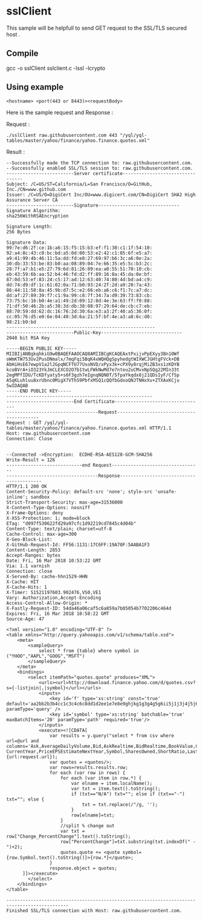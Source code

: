 # sslClient

This sample will be helpfull to  send GET request to the  SSL/TLS secured host . 

## Compile

gcc -o sslClient sslclient.c -lssl -lcrypto 

## Using example
```<hostname> <port(443 or 8443)><requestBody>```



Here is the  sample  request and Response : 

Request : 
```
./sslClient raw.githubusercontent.com 443 "/yql/yql-tables/master/yahoo/finance/yahoo.finance.quotes.xml"

```

Result : 

```
--Successfully made the TCP connection to: raw.githubusercontent.com.
--Successfully enabled SSL/TLS session to: raw.githubusercontent.com.
-------------------------Server certificate---------------------------------
Subject: /C=US/ST=California/L=San Francisco/O=GitHub, Inc./CN=www.github.com
Issuer: /C=US/O=DigiCert Inc/OU=www.digicert.com/CN=DigiCert SHA2 High Assurance Server CA
-------------------------Signature------------------------------
Signature Algorithm:
sha256WithRSAEncryption

Signature Length:
256 Bytes

Signature Data:
99:7e:d6:2f:ce:1b:a6:15:f5:15:b3:ef:f1:30:c1:1f:54:10:
92:a4:8c:43:c0:bc:bd:a5:0d:00:53:e2:42:c1:85:6f:e5:a7:
a9:41:99:4b:46:11:5a:dd:fd:e8:27:69:97:b6:3c:a6:0e:2a:
30:db:33:53:be:83:b0:aa:08:89:04:7e:66:35:e5:5c:b3:2c:
28:7f:a7:b1:e5:27:79:6d:81:26:89:ea:a0:55:51:70:10:cb:
eb:43:59:6b:aa:52:b4:46:fd:d2:ff:89:16:8a:45:da:0e:bf:
87:0d:53:ef:83:24:c5:17:ad:12:63:40:74:80:4d:bd:a4:c9:
dd:74:d9:df:1c:61:02:0a:71:b0:93:24:2f:2d:a9:20:7a:43:
86:44:11:58:8a:45:9b:d7:5c:e2:66:eb:a6:c6:f1:7c:a7:dc:
dd:af:27:89:39:f7:c1:9a:99:c8:7f:34:7a:d9:39:73:83:cb:
73:75:bc:16:b0:4e:a1:49:2d:09:12:8d:4e:3e:63:ff:f0:88:
71:df:50:46:2b:a5:38:3d:db:38:08:97:29:64:de:cb:c7:eb:
88:70:59:dd:62:dc:16:76:2d:30:6a:e3:a3:2f:40:a5:36:0f:
cc:05:76:d5:e0:6e:04:40:3d:6a:21:5f:bf:4e:a3:a8:6c:d0:
98:21:b9:bd
-------------------------------------------------------
-------------------------Public-Key------------------------------
2048 bit RSA Key

-----BEGIN PUBLIC KEY-----
MIIBIjANBgkqhkiG9w0BAQEFAAOCAQ8AMIIBCgKCAQEAxtPxijvPpEXyy3Bn10Wf
oWmKTW753Uv2PusDNmalx/7mqFqi5BqK4xWQHQgSpyhedgtWIXWCJGHtgFVck+DB
AbHiHsE67ewpV1a2l2GpqNCFTU77UsoNVD/xPyx3k+cPX9y8rqjMiZB3xs1zKDYB
kcoBVrA+iO323YkJmCLEXCO2O7b1twLFWkNwMd7e7nteu2uCMvxNp5Qg22MIn33t
2egMPfIDU/TcKDfyaty5+s6F3gzh7eIgnqNQN0T/5fpaYkqdx8j21QDsIyF/CfSp
A5qKLuhluu8xrUbnc0MigX7VThS9PbfxMSQ1cQQfbGdxoQNJTNHxXv+ZTXAxKCju
5wIDAQAB
-----END PUBLIC KEY-----
------------------------------------------------------
-------------------------End Certificate---------------------------------
----------------------------------Request-----------------------------------------
Request : GET /yql/yql-tables/master/yahoo/finance/yahoo.finance.quotes.xml HTTP/1.1
Host: raw.githubusercontent.com
Connection: Close


--Connected ->Encryption:  ECDHE-RSA-AES128-GCM-SHA256 
Write-Result = 126
----------------------------end Request---------------------------------
----------------------------------Response-----------------------------------------
HTTP/1.1 200 OK
Content-Security-Policy: default-src 'none'; style-src 'unsafe-inline'; sandbox
Strict-Transport-Security: max-age=31536000
X-Content-Type-Options: nosniff
X-Frame-Options: deny
X-XSS-Protection: 1; mode=block
ETag: "d097f530622fd29a97cfc1d92219cd7845c4d04b"
Content-Type: text/plain; charset=utf-8
Cache-Control: max-age=300
X-Geo-Block-List:
X-GitHub-Request-Id: FF56:1131:17C6FF:19A70F:5AABA1F3
Content-Length: 2853
Accept-Ranges: bytes
Date: Fri, 16 Mar 2018 10:53:22 GMT
Via: 1.1 varnish
Connection: close
X-Served-By: cache-hhn1529-HHN
X-Cache: HIT
X-Cache-Hits: 1
X-Timer: S1521197603.902476,VS0,VE1
Vary: Authorization,Accept-Encoding
Access-Control-Allow-Origin: *
X-Fastly-Request-ID: 54da46a06caf5c6a859a7b05054b7702206c464d
Expires: Fri, 16 Mar 2018 10:58:22 GMT
Source-Age: 47

<?xml version="1.0" encoding="UTF-8" ?>
<table xmlns="http://query.yahooapis.com/v1/schema/table.xsd">
	<meta>
		<sampleQuery>
			select * from {table} where symbol in ("YHOO","AAPL","GOOG","MSFT")
		</sampleQuery>
	</meta>
	<bindings>
		<select itemPath="quotes.quote" produces="XML">
			<urls><url>http://download.finance.yahoo.com/d/quotes.csv?s={-listjoin|,|symbol}</url></urls>
			<inputs>
				<key id='f' type='xs:string' const='true' default='aa2bb2b3b4cc1c3c4c6c8dd1d2ee1e7e8e9ghjkg1g3g4g5g6ii5j1j3j4j5j6k1k2k4k5ll1l2l3mm2m3m4m5m6m7m8nn4opp1p2p5p6qrr1r2r5r6r7ss1s7t1t7t8vv1v7ww1w4xy' paramType='query' />
				<key id='symbol' type='xs:string' batchable='true' maxBatchItems='20' paramType='path' required='true'/>
			</inputs>
			<execute><![CDATA[
				var results = y.query("select * from csv where url=@url and columns='Ask,AverageDailyVolume,Bid,AskRealtime,BidRealtime,BookValue,Change&PercentChange,Change,Commission,Currency,ChangeRealtime,AfterHoursChangeRealtime,DividendShare,LastTradeDate,TradeDate,EarningsShare,ErrorIndicationreturnedforsymbolchangedinvalid,EPSEstimateCurrentYear,EPSEstimateNextYear,EPSEstimateNextQuarter,DaysLow,DaysHigh,YearLow,YearHigh,HoldingsGainPercent,AnnualizedGain,HoldingsGain,HoldingsGainPercentRealtime,HoldingsGainRealtime,MoreInfo,OrderBookRealtime,MarketCapitalization,MarketCapRealtime,EBITDA,ChangeFromYearLow,PercentChangeFromYearLow,LastTradeRealtimeWithTime,ChangePercentRealtime,ChangeFromYearHigh,PercebtChangeFromYearHigh,LastTradeWithTime,LastTradePriceOnly,HighLimit,LowLimit,DaysRange,DaysRangeRealtime,FiftydayMovingAverage,TwoHundreddayMovingAverage,ChangeFromTwoHundreddayMovingAverage,PercentChangeFromTwoHundreddayMovingAverage,ChangeFromFiftydayMovingAverage,PercentChangeFromFiftydayMovingAverage,Name,Notes,Open,PreviousClose,PricePaid,ChangeinPercent,PriceSales,PriceBook,ExDividendDate,PERatio,DividendPayDate,PERatioRealtime,PEGRatio,PriceEPSEstimate
CurrentYear,PriceEPSEstimateNextYear,Symbol,SharesOwned,ShortRatio,LastTradeTime,TickerTrend,OneyrTargetPrice,Volume,HoldingsValue,HoldingsValueRealtime,YearRange,DaysValueChange,DaysValueChangeRealtime,StockExchange,DividendYield'",{url:request.url});
				var quotes = <quotes/>;
				var rows=results.results.row;
				for each (var row in rows) {
					for each (var item in row.*) {
						var elname = item.localName();
						var txt = item.text().toString();
						if (txt=="N/A") txt=""; else if (txt=="-") txt=""; else {
							txt = txt.replace(/"/g, '');
						}
						row[elname]=txt;
					}
					//split % change out
					var txt = row["Change_PercentChange"].text().toString();
					row["PercentChange"]=txt.substring(txt.indexOf(" - ")+2);	
				    quotes.quote += <quote symbol={row.Symbol.text().toString()}>{row.*}</quote>;
				}
				response.object = quotes;
      ]]></execute>
		</select>
	</bindings>
</table>

---------------------------------------------------------------------------------------------
Finished SSL/TLS connection with Host: raw.githubusercontent.com.

```
